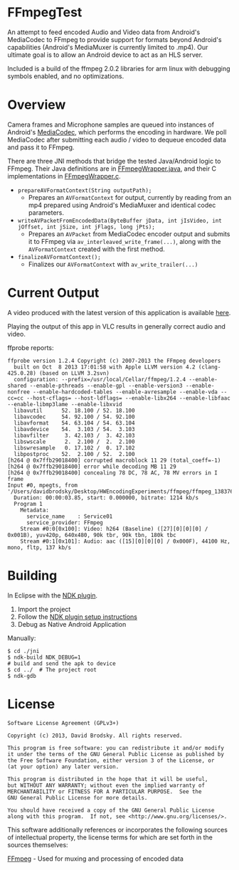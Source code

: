 # FFmpegTest
An attempt to feed encoded Audio and Video data from Android's MediaCodec to FFmpeg to provide support for formats beyond Android's capabilities (Android's MediaMuxer is currently limited to .mp4). Our ultimate goal is to allow an Android device to act as an HLS server. 

Included is a build of the ffmpeg 2.0.2 libraries for arm linux with debugging symbols enabled, and no optimizations.

# Overview

Camera frames and Microphone samples are queued into instances of Android's [MediaCodec](http://developer.android.com/reference/android/media/MediaCodec.html), which performs the encoding in hardware. We poll MediaCodec after submitting each audio / video  to dequeue encoded data and pass it to FFmpeg.

There are three JNI methods that bridge the tested Java/Android logic to FFmpeg. Their Java definitions are in [FFmpegWrapper.java](https://github.com/OnlyInAmerica/FFmpegTest/blob/master/src/com/example/ffmpegtest/FFmpegWrapper.java), and their C implementations in [FFmpegWrapper.c](https://github.com/OnlyInAmerica/FFmpegTest/blob/master/jni/FFmpegWrapper.c).

+ `prepareAVFormatContext(String outputPath);`
     + Prepares an `AVFormatContext` for output, currently by reading from an mp4 prepared using Android's MediaMuxer and identical codec parameters.
+ `writeAVPacketFromEncodedData(ByteBuffer jData, int jIsVideo, int jOffset, int jSize, int jFlags, long jPts);`
     + Prepares an `AVPacket` from MediaCodec encoder output and submits it to FFmpeg via `av_interleaved_write_frame(...)`, along with the `AVFormatContext` created with the first method.
+ `finalizeAVFormatContext();`
     + Finalizes our `AVFormatContext` with `av_write_trailer(...)`

# Current Output

A video produced with the latest version of this application is available [here](https://s3.amazonaws.com/dbro/h264_madness/ffmpeg_1383772856149.ts).

Playing the output of this app in VLC results in generally correct audio and video.

ffprobe reports:

	ffprobe version 1.2.4 Copyright (c) 2007-2013 the FFmpeg developers
	  built on Oct  8 2013 17:01:58 with Apple LLVM version 4.2 (clang-425.0.28) (based on LLVM 3.2svn)
	  configuration: --prefix=/usr/local/Cellar/ffmpeg/1.2.4 --enable-shared --enable-pthreads --enable-gpl --enable-version3 --enable-nonfree --enable-hardcoded-tables --enable-avresample --enable-vda --cc=cc --host-cflags= --host-ldflags= --enable-libx264 --enable-libfaac --enable-libmp3lame --enable-libxvid
	  libavutil      52. 18.100 / 52. 18.100
	  libavcodec     54. 92.100 / 54. 92.100
	  libavformat    54. 63.104 / 54. 63.104
	  libavdevice    54.  3.103 / 54.  3.103
	  libavfilter     3. 42.103 /  3. 42.103
	  libswscale      2.  2.100 /  2.  2.100
	  libswresample   0. 17.102 /  0. 17.102
	  libpostproc    52.  2.100 / 52.  2.100
	[h264 @ 0x7ffb29018400] corrupted macroblock 11 29 (total_coeff=-1)
	[h264 @ 0x7ffb29018400] error while decoding MB 11 29
	[h264 @ 0x7ffb29018400] concealing 78 DC, 78 AC, 78 MV errors in I frame
	Input #0, mpegts, from '/Users/davidbrodsky/Desktop/HWEncodingExperiments/ffmpeg/ffmpeg_1383766999385.mp4':
	  Duration: 00:00:03.85, start: 0.000000, bitrate: 1214 kb/s
	  Program 1 
	    Metadata:
	      service_name    : Service01
	      service_provider: FFmpeg
	    Stream #0:0[0x100]: Video: h264 (Baseline) ([27][0][0][0] / 0x001B), yuv420p, 640x480, 90k tbr, 90k tbn, 180k tbc
	    Stream #0:1[0x101]: Audio: aac ([15][0][0][0] / 0x000F), 44100 Hz, mono, fltp, 137 kb/s

     

# Building

In Eclipse with the [NDK plugin](http://tools.android.com/recent/usingthendkplugin).

   1. Import the project
   2. Follow the [NDK plugin setup instructions](http://tools.android.com/recent/usingthendkplugin)
   3. Debug as Native Android Application
   
Manually:

    $ cd ./jni
    $ ndk-build NDK_DEBUG=1
    # build and send the apk to device
    $ cd ../  # The project root
    $ ndk-gdb


# License


	Software License Agreement (GPLv3+)
	
	Copyright (c) 2013, David Brodsky. All rights reserved.
	
	This program is free software: you can redistribute it and/or modify
	it under the terms of the GNU General Public License as published by
	the Free Software Foundation, either version 3 of the License, or
	(at your option) any later version.
	
	This program is distributed in the hope that it will be useful,
	but WITHOUT ANY WARRANTY; without even the implied warranty of
	MERCHANTABILITY or FITNESS FOR A PARTICULAR PURPOSE.  See the
	GNU General Public License for more details.
	
	You should have received a copy of the GNU General Public License
	along with this program.  If not, see <http://www.gnu.org/licenses/>.


This software additionally references or incorporates the following sources
of intellectual property, the license terms for which are set forth
in the sources themselves:

[FFmpeg](http://www.ffmpeg.org/legal.html) - Used for muxing and processing of encoded data